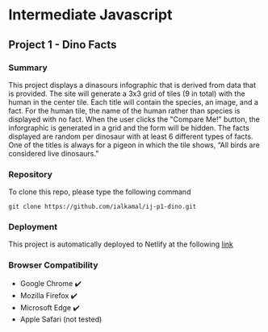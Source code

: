# Intermediate Javascript

## Project 1 - Dino Facts

### Summary

This project displays a dinasours infographic that is derived from data that is provided. The site will generate a 3x3 grid of tiles (9 in total) with the human in the center tile. Each title will contain the species, an image, and a fact. For the human tile, the name of the human rather than species is displayed with no fact. When the user clicks the "Compare Me!" button, the inforgraphic is generated in a grid and the form will be hidden. The facts displayed are random per dinosaur with at least 6 different types of facts. One of the titles is always for a pigeon in which the tile shows, “All birds are considered live dinosaurs.”

### Repository

To clone this repo, please type the following command

```git clone https://github.com/ialkamal/ij-p1-dino.git```

### Deployment

This project is automatically deployed to Netlify at the following <a href="https://bucolic-caramel-91cd50.netlify.app/" target="_blank">link</a>

### Browser Compatibility

- Google Chrome ✔️
- Mozilla Firefox ✔️
- Microsoft Edge ✔️
- Apple Safari (not tested)